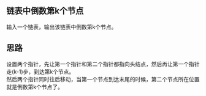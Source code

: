 ## 链表中倒数第k个节点
输入一个链表，输出该链表中倒数第k个节点。
## 思路
设置两个指针，先让第一个指针和第二个指针都指向头结点，然后再让第一个指针走(k-1)步，到达第k个节点。</br>
然后两个指针同时往后移动，当第一个节点到达末尾的时候，第二个节点所在位置就是倒数第k个节点了。